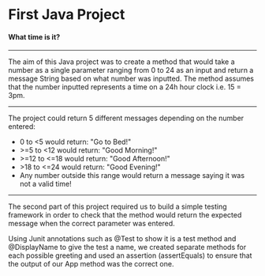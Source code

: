# First Java Project
#### What time is it?
<hr />
<p>The aim of this Java project was to create a method that would take a 
number as a single parameter ranging from 0 to 24 as an input and return a
message String based on what number was inputted. The method assumes 
that the number inputted represents a time on a 24h hour clock i.e. 15 = 3pm.
</p>
<hr/>
<p>The project could return 5 different messages depending on the number entered:
</p>
<ul>
<li>0 to <5 would return: "Go to Bed!"</li>
<li>>=5 to <12 would return: "Good Morning!" </li>
<li>>=12 to <=18 would return: "Good Afternoon!" </li>
<li>>18 to <=24 would return: "Good Evening!" </li>
<li>Any number outside this range would return a message 
saying it was not a valid time! </li>
</ul>
<hr/>

<p>The second part of this project required us to build a simple testing 
framework in order to check that the method would return the expected message 
when the correct parameter was entered. </p>
<p>Using Junit annotations such as @Test to show it is a test method and
@DisplayName to give the test a name, we created separate methods for each
possible greeting and used an assertion (assertEquals) to ensure that the
output of our App method was the correct one.</p>



